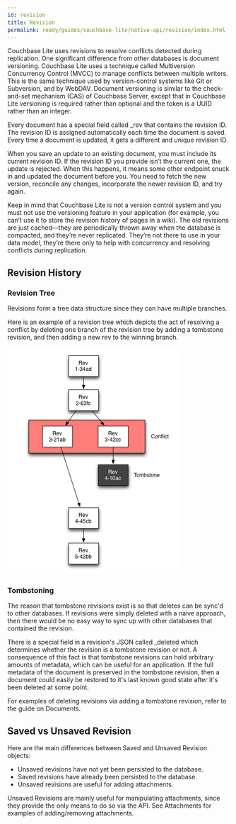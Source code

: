 ```yaml
---
id: revision
title: Revision
permalink: ready/guides/couchbase-lite/native-api/revision/index.html
---
```


Couchbase Lite uses revisions to resolve conflicts detected during replication. One significant difference from other databases is document versioning. Couchbase Lite uses a technique called Multiversion Concurrency Control (MVCC) to manage conflicts between multiple writers. This is the same technique used by version-control systems like Git or Subversion, and by WebDAV. Document versioning is similar to the check-and-set mechanism (CAS) of Couchbase Server, except that in Couchbase Lite versioning is required rather than optional and the token is a UUID rather than an integer.

Every document has a special field called _rev that contains the revision ID. The revision ID is assigned automatically each time the document is saved. Every time a document is updated, it gets a different and unique revision ID.

When you save an update to an existing document, you must include its current revision ID. If the revision ID you provide isn’t the current one, the update is rejected. When this happens, it means some other endpoint snuck in and updated the document before you. You need to fetch the new version, reconcile any changes, incorporate the newer revision ID, and try again.

Keep in mind that Couchbase Lite is not a version control system and you must not use the versioning feature in your application (for example, you can’t use it to store the revision history of pages in a wiki). The old revisions are just cached—they are periodically thrown away when the database is compacted, and they’re never replicated. They’re not there to use in your data model, they’re there only to help with concurrency and resolving conflicts during replication.

## Revision History

### Revision Tree

Revisions form a tree data structure since they can have multiple branches.

Here is an example of a revision tree which depicts the act of resolving a conflict by deleting one branch of the revision tree by adding a tombstone revision, and then adding a new rev to the winning branch.

![](img/revtree.png)

### Tombstoning

The reason that tombstone revisions exist is so that deletes can be sync'd to other databases. If revisions were simply deleted with a naive approach, then there would be no easy way to sync up with other databases that contained the revision.

There is a special field in a revision's JSON called _deleted which determines whether the revision is a tombstone revision or not. A consequence of this fact is that tombstone revisions can hold arbitrary amounts of metadata, which can be useful for an application. If the full metadata of the document is preserved in the tombstone revision, then a document could easily be restored to it's last known good state after it's been deleted at some point.

For examples of deleting revisions via adding a tombstone revision, refer to the guide on Documents.

## Saved vs Unsaved Revision

Here are the main differences between Saved and Unsaved Revision objects:

- Unsaved revisions have not yet been persisted to the database.
- Saved revisions have already been persisted to the database.
- Unsaved revisions are useful for adding attachments.

Unsaved Revisions are mainly useful for manipulating attachments, since they provide the only means to do so via the API. See Attachments for examples of adding/removing attachments.